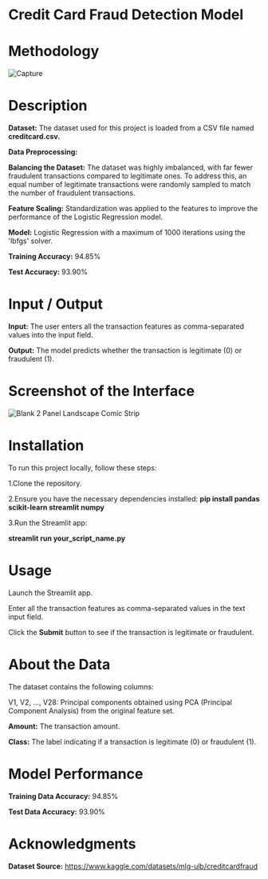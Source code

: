 # Credit Card Fraud Detection Model

# Methodology
![Capture](https://github.com/user-attachments/assets/1d367139-8cb3-46d5-8bee-0b7e2402ca99)



# Description
**Dataset:** The dataset used for this project is loaded from a CSV file named **creditcard.csv.**

**Data Preprocessing:**

**Balancing the Dataset:** The dataset was highly imbalanced, with far fewer fraudulent transactions compared to legitimate ones.
To address this, an equal number of legitimate transactions were randomly sampled to match the number of fraudulent transactions.

**Feature Scaling:** Standardization was applied to the features to improve the performance of the Logistic Regression model.

**Model:** Logistic Regression with a maximum of 1000 iterations using the 'lbfgs' solver.

**Training Accuracy:** 94.85%

**Test Accuracy:** 93.90%

# Input / Output

**Input:** The user enters all the transaction features as comma-separated values into the input field.

**Output:** The model predicts whether the transaction is legitimate (0) or fraudulent (1).

# Screenshot of the Interface

![Blank 2 Panel Landscape Comic Strip](https://github.com/user-attachments/assets/16ef5656-9f60-431c-b58b-04d55931548e)


#  Installation
To run this project locally, follow these steps:

1.Clone the repository.

2.Ensure you have the necessary dependencies installed:
**pip install pandas scikit-learn streamlit numpy**

3.Run the Streamlit app:

**streamlit run your_script_name.py**

# Usage
Launch the Streamlit app.

Enter all the transaction features as comma-separated values in the text input field.

Click the **Submit** button to see if the transaction is legitimate or fraudulent.

# About the Data
The dataset contains the following columns:

V1, V2, ..., V28: Principal components obtained using PCA (Principal Component Analysis) from the original feature set.

**Amount:** The transaction amount.

**Class:** The label indicating if a transaction is legitimate (0) or fraudulent (1).

# Model Performance
**Training Data Accuracy:** 94.85%

**Test Data Accuracy:** 93.90%

# Acknowledgments

**Dataset Source:** https://www.kaggle.com/datasets/mlg-ulb/creditcardfraud
